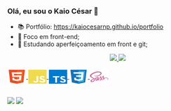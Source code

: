 ### Olá, eu sou o Kaio César 🤟
 
- 📚 Portfólio: https://kaiocesarnp.github.io/portfolio
- 🔭 Foco em front-end;
- 🌱 Estudando aperfeiçoamento em front e git;
<!-- - 😄 Pronomes: ele/dele; -->
  
<div align="center">
  <a href="https://github.com/kaiocesarnp">
  <img height="155em" src="https://github-readme-stats.vercel.app/api?username=kaiocesarnp&show_icons=true&theme=dark&include_all_commits=true&count_private=true"/>
  <img height="155em" src="https://github-readme-stats.vercel.app/api/top-langs/?username=kaiocesarnp&layout=compact&langs_count=7&theme=dark"/>
</div>

<div style="display: inline_block"><br>
  <img align="center" alt="kaio-HTML" height="33" width="43" src="https://raw.githubusercontent.com/devicons/devicon/master/icons/html5/html5-original.svg">
  <img align="center" alt="kaio-Js" height="33" width="43" src="https://raw.githubusercontent.com/devicons/devicon/master/icons/javascript/javascript-plain.svg">
  <img align="center" alt="kaio-Js" height="33" width="43" src="https://raw.githubusercontent.com/devicons/devicon/master/icons/typescript/typescript-plain.svg">
  <img align="center" alt="kaio-CSS" height="33" width="43" src="https://raw.githubusercontent.com/devicons/devicon/master/icons/css3/css3-original.svg">
 <img align="center" alt="kaio-CSS" height="33" width="43" src="https://raw.githubusercontent.com/devicons/devicon/master/icons/sass/sass-original.svg">
</div>

##

<div>
  <a href="https://www.linkedin.com/in/kaiocesarnp" target="_blank"><img src="https://img.shields.io/badge/-LinkedIn-%230077B5?style=for-the-badge&logo=linkedin&logoColor=white" target="_blank"></a> 
  <a href="https://instagram.com/kaiocesare" target="_blank"><img src="https://img.shields.io/badge/-Instagram-%23E4405F?style=for-the-badge&logo=instagram&logoColor=white" target="_blank"></a>
</div>
